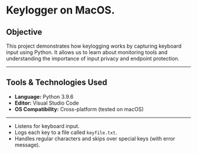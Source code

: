  # Keylogger on MacOS.

## Objective
This project demonstrates how keylogging works by capturing keyboard input using Python. It allows us to learn about  monitoring tools and understanding the importance of input privacy and endpoint protection.

---

## Tools & Technologies Used

- **Language:** Python 3.9.6
- **Editor:** Visual Studio Code
- **OS Compatibility:** Cross-platform (tested on macOS)

---

- Listens for keyboard input.
- Logs each key to a file called `keyfile.txt`.
- Handles regular characters and skips over special keys (with error message).
